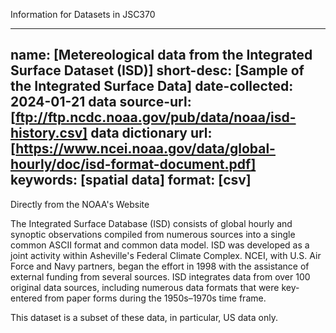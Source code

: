 
Information for Datasets in JSC370


---
name: [Metereological data from the Integrated Surface Dataset (ISD)]
short-desc: [Sample of the Integrated Surface Data]
date-collected: 2024-01-21
data source-url: [ftp://ftp.ncdc.noaa.gov/pub/data/noaa/isd-history.csv]
data dictionary url: [https://www.ncei.noaa.gov/data/global-hourly/doc/isd-format-document.pdf]
keywords: [spatial data]
format: [csv]
---

Directly from the NOAA's Website

The Integrated Surface Database (ISD) consists of global hourly and synoptic observations compiled from numerous sources into a single common ASCII format and common data model. ISD was developed as a joint activity within Asheville's Federal Climate Complex. NCEI, with U.S. Air Force and Navy partners, began the effort in 1998 with the assistance of external funding from several sources. ISD integrates data from over 100 original data sources, including numerous data formats that were key-entered from paper forms during the 1950s–1970s time frame.

This dataset is a subset of these data, in particular, US data only.


